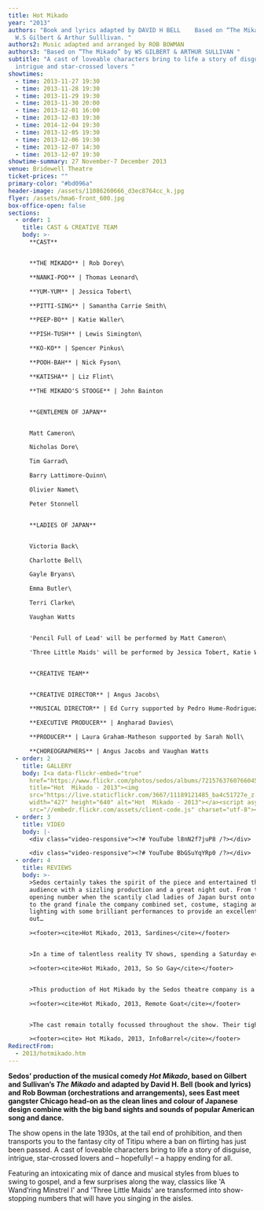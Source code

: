 ```yaml
---
title: Hot Mikado
year: "2013"
authors: "Book and lyrics adapted by DAVID H BELL    Based on “The Mikado” by
  W.S Gilbert & Arthur Sulllivan. "
authors2: Music adapted and arranged by ROB BOWMAN
authors3: "Based on “The Mikado” by WS GILBERT & ARTHUR SULLIVAN "
subtitle: "A cast of loveable characters bring to life a story of disguise,
  intrigue and star-crossed lovers "
showtimes:
  - time: 2013-11-27 19:30
  - time: 2013-11-28 19:30
  - time: 2013-11-29 19:30
  - time: 2013-11-30 20:00
  - time: 2013-12-01 16:00
  - time: 2013-12-03 19:30
  - time: 2014-12-04 19:30
  - time: 2013-12-05 19:30
  - time: 2013-12-06 19:30
  - time: 2013-12-07 14:30
  - time: 2013-12-07 19:30
showtime-summary: 27 November-7 December 2013
venue: Bridewell Theatre
ticket-prices: ""
primary-color: "#bd096a"
header-image: /assets/11086260666_d3ec8764cc_k.jpg
flyer: /assets/hma6-front_600.jpg
box-office-open: false
sections:
  - order: 1
    title: CAST & CREATIVE TEAM
    body: >-
      **CAST**


      **THE MIKADO** | Rob Dorey\

      **NANKI-POO** | Thomas Leonard\

      **YUM-YUM** | Jessica Tobert\

      **PITTI-SING** | Samantha Carrie Smith\

      **PEEP-BO** | Katie Waller\

      **PISH-TUSH** | Lewis Simington\

      **KO-KO** | Spencer Pinkus\

      **POOH-BAH** | Nick Fyson\

      **KATISHA** | Liz Flint\

      **THE MIKADO'S STOOGE** | John Bainton


      **GENTLEMEN OF JAPAN**


      Matt Cameron\

      Nicholas Dore\

      Tim Garrad\

      Barry Lattimore-Quinn\

      Olivier Namet\

      Peter Stonnell


      **LADIES OF JAPAN**


      Victoria Back\

      Charlotte Bell\

      Gayle Bryans\

      Emma Butler\

      Terri Clarke\

      Vaughan Watts


      'Pencil Full of Lead' will be performed by Matt Cameron\

      'Three Little Maids' will be performed by Jessica Tobert, Katie Waller and Vaughan Watts


      **CREATIVE TEAM**


      **CREATIVE DIRECTOR** | Angus Jacobs\

      **MUSICAL DIRECTOR** | Ed Curry supported by Pedro Hume-Rodriguez\

      **EXECUTIVE PRODUCER** | Angharad Davies\

      **PRODUCER** | Laura Graham-Matheson supported by Sarah Noll\

      **CHOREOGRAPHERS** | Angus Jacobs and Vaughan Watts
  - order: 2
    title: GALLERY
    body: I<a data-flickr-embed="true"
      href="https://www.flickr.com/photos/sedos/albums/72157637607660456"
      title="Hot  Mikado - 2013"><img
      src="https://live.staticflickr.com/3667/11189121485_ba4c51727e_z.jpg"
      width="427" height="640" alt="Hot  Mikado - 2013"></a><script async
      src="//embedr.flickr.com/assets/client-code.js" charset="utf-8"></script>V
  - order: 3
    title: VIDEO
    body: |-
      <div class="video-responsive"><?# YouTube l8nN2f7juP8 /?></div>

      <div class="video-responsive"><?# YouTube BbGSuYqYRp0 /?></div>
  - order: 4
    title: REVIEWS
    body: >-
      >Sedos certainly takes the spirit of the piece and entertained the
      audience with a sizzling production and a great night out. From the
      opening number when the scantily clad ladies of Japan burst onto the stage
      to the grand finale the company combined set, costume, staging and
      lighting with some brilliant performances to provide an excellent night
      out…

      ><footer><cite>Hot Mikado, 2013, Sardines</cite></footer>


      >In a time of talentless reality TV shows, spending a Saturday evening watching some genuine talent is a breath of fresh air. Observing such an obviously hard-working cast put together such an effervescent show is exciting and thrilling, making this the light-hearted fun that musical theatre often misses the mark with. You’ll have ‘Three Little Maids’ stuck in your head all week…

      ><footer><cite>Hot Mikado, 2013, So So Gay</cite></footer>


      >This production of Hot Mikado by the Sedos theatre company is a little jewel that you should not miss and that hopefully will find a bigger showcase and a re-run (a longer run!) at the Bridewell Theatre or, why not?, a bigger location! (anyone reading there???)… The run (for now) is short and you should not miss it but I am pretty sure someone will notice this show and hopefully we’ll get new dates. It really is worth it — get your tickets…

      ><footer><cite>Hot Mikado, 2013, Remote Goat</cite></footer>


      >The cast remain totally focussed throughout the show. Their tight harmonies and excellent diction combine with strong and varied dance routines to give us a thoroughly enjoyable and beautifully costumed performance. Sedos know exactly how to capture an audience, hold it firmly in the palms of their hands, and then send it on its way, humming those compulsive ear worms – the catchy tunes you just can’t get out of your head…

      ><footer><cite> Hot Mikado, 2013, InfoBarrel</cite></footer>
RedirectFrom:
  - 2013/hotmikado.htm
---
```

**Sedos’ production of the musical comedy *Hot Mikado*, based on Gilbert and Sullivan’s *The Mikado* and adapted by David H. Bell (book and lyrics) and Rob Bowman (orchestrations and arrangements), sees East meet gangster Chicago head-on as the clean lines and colour of Japanese design combine with the big band sights and sounds of popular American song and dance.**

The show opens in the late 1930s, at the tail end of prohibition, and then transports you to the fantasy city of Titipu where a ban on flirting has just been passed. A cast of loveable characters bring to life a story of disguise, intrigue, star-crossed lovers and – hopefully! – a happy ending for all.

Featuring an intoxicating mix of dance and musical styles from blues to swing to gospel, and a few surprises along the way, classics like 'A Wand’ring Minstrel I' and 'Three Little Maids' are transformed into show-stopping numbers that will have you singing in the aisles.